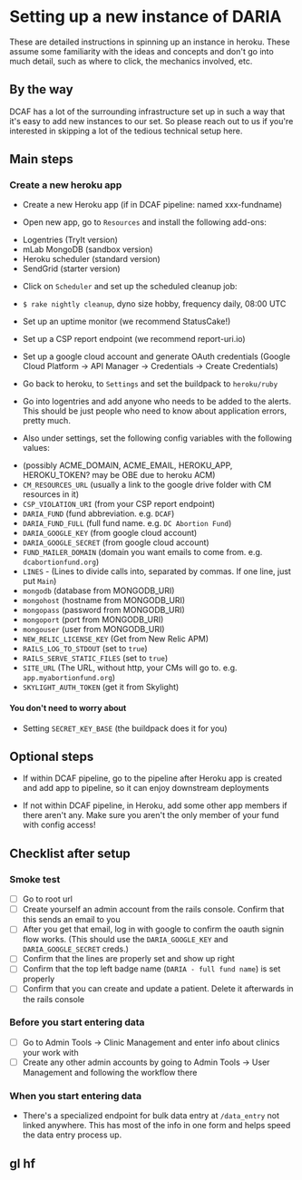 # Setting up a new instance of DARIA

These are detailed instructions in spinning up an instance in heroku. These assume some familiarity with the ideas and concepts and don't go into much detail, such as where to click, the mechanics involved, etc.

## By the way

DCAF has a lot of the surrounding infrastructure set up in such a way that it's easy to add new instances to our set. So please reach out to us if you're interested in skipping a lot of the tedious technical setup here.

## Main steps

### Create a new heroku app

* Create a new Heroku app (if in DCAF pipeline: named xxx-fundname)

* Open new app, go to `Resources` and install the following add-ons:
- Logentries (TryIt version)
- mLab MongoDB (sandbox version)
- Heroku scheduler (standard version)
- SendGrid (starter version)
* Click on `Scheduler` and set up the scheduled cleanup job:
- `$ rake nightly cleanup`, dyno size hobby, frequency daily, 08:00 UTC

* Set up an uptime monitor (we recommend StatusCake!)
* Set up a CSP report endpoint (we recommend report-uri.io)
* Set up a google cloud account and generate OAuth credentials (Google Cloud Platform -> API Manager -> Credentials -> Create Credentials)

* Go back to heroku, to `Settings` and set the buildpack to `heroku/ruby`
* Go into logentries and add anyone who needs to be added to the alerts. This should be just people who need to know about application errors, pretty much.
* Also under settings, set the following config variables with the following values:

- (possibly ACME_DOMAIN, ACME_EMAIL, HEROKU_APP, HEROKU_TOKEN? may be OBE due to heroku ACM)
- `CM_RESOURCES_URL` (usually a link to the google drive folder with CM resources in it)
- `CSP_VIOLATION_URI` (from your CSP report endpoint)
- `DARIA_FUND` (fund abbreviation. e.g. `DCAF`)
- `DARIA_FUND_FULL` (full fund name. e.g. `DC Abortion Fund`)
- `DARIA_GOOGLE_KEY` (from google cloud account)
- `DARIA_GOOGLE_SECRET` (from google cloud account)
- `FUND_MAILER_DOMAIN` (domain you want emails to come from. e.g. `dcabortionfund.org`)
- `LINES` - (Lines to divide calls into, separated by commas. If one line, just put `Main`)
- `mongodb` (database from MONGODB_URI)
- `mongohost` (hostname from MONGODB_URI)
- `mongopass` (password from MONGODB_URI)
- `mongoport` (port from MONGODB_URI)
- `mongouser` (user from MONGODB_URI)
- `NEW_RELIC_LICENSE_KEY` (Get from New Relic APM)
- `RAILS_LOG_TO_STDOUT` (set to `true`)
- `RAILS_SERVE_STATIC_FILES` (set to `true`)
- `SITE_URL` (The URL, without http, your CMs will go to. e.g. `app.myabortionfund.org`)
- `SKYLIGHT_AUTH_TOKEN` (get it from Skylight)

#### You don't need to worry about

* Setting `SECRET_KEY_BASE` (the buildpack does it for you)

## Optional steps

* If within DCAF pipeline, go to the pipeline after Heroku app is created and add app to pipeline, so it can enjoy downstream deployments

* If not within DCAF pipeline, in Heroku, add some other app members if there aren't any. Make sure you aren't the only member of your fund with config access!

## Checklist after setup

### Smoke test

- [ ] Go to root url
- [ ] Create yourself an admin account from the rails console. Confirm that this sends an email to you
- [ ] After you get that email, log in with google to confirm the oauth signin flow works. (This should use the `DARIA_GOOGLE_KEY` and `DARIA_GOOGLE_SECRET` creds.)
- [ ] Confirm that the lines are properly set and show up right
- [ ] Confirm that the top left badge name (`DARIA - full fund name`) is set properly
- [ ] Confirm that you can create and update a patient. Delete it afterwards in the rails console

### Before you start entering data

- [ ] Go to Admin Tools -> Clinic Management and enter info about clinics your work with
- [ ] Create any other admin accounts by going to Admin Tools -> User Management and following the workflow there

### When you start entering data

* There's a specialized endpoint for bulk data entry at `/data_entry` not linked anywhere. This has most of the info in one form and helps speed the data entry process up.

## gl hf
